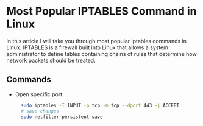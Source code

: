 # Most Popular IPTABLES Command in Linux

In this article I will take you through most popular iptables commands in Linux. IPTABLES is a firewall built into Linux that allows a system administrator to define tables containing chains of rules that determine how network packets should be treated.

## Commands

- Open specific port:

  ```bash
    sudo iptables -I INPUT -p tcp -m tcp --dport 443 -j ACCEPT
    # save changes
    sudo netfilter-persistent save
  ```
